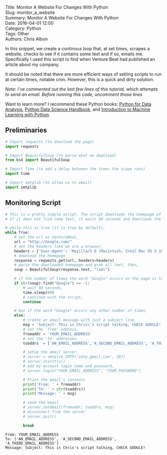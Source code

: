 Title: Monitor A Website For Changes With Python  
Slug: monitor_a_website  
Summary: Monitor A Website For Changes With Python  
Date: 2016-04-01 12:00  
Category: Python  
Tags: Other  
Authors: Chris Albon  

In this snippet, we create a continous loop that, at set times, scrapes a website, checks to see if it contains some text and if so, emails me. Specifically I used this script to find when Venture Beat had published an article about my company.

It should be noted that there are more efficient ways of setting scripts to run at certain times, notable cron. However, this is a quick and dirty solution.

_Note: I've commented out the last few lines of this tutorial, which attempts to send an email. Before running this code, uncomment those lines_

Want to learn more? I recommend these Python books: [Python for Data Analysis](http://amzn.to/2ljV9wY), [Python Data Science Handbook](http://amzn.to/2m0mgMB), and [Introduction to Machine Learning with Python](http://amzn.to/2mjYiwK).

## Preliminaries


```python
# Import requests (to download the page)
import requests

# Import BeautifulSoup (to parse what we download)
from bs4 import BeautifulSoup

# Import Time (to add a delay between the times the scape runs)
import time

# Import smtplib (to allow us to email)
import smtplib
```

## Monitoring Script


```python
# This is a pretty simple script. The script downloads the homepage of VentureBeat, and if it finds some text, emails me.
# If it does not find some text, it waits 60 seconds and downloads the homepage again.

# while this is true (it is true by default),
while True:
    # set the url as VentureBeat,
    url = "http://Google.com/"
    # set the headers like we are a browser,
    headers = {'User-Agent': 'Mozilla/5.0 (Macintosh; Intel Mac OS X 10_10_1) AppleWebKit/537.36 (KHTML, like Gecko) Chrome/39.0.2171.95 Safari/537.36'}
    # download the homepage
    response = requests.get(url, headers=headers)
    # parse the downloaded homepage and grab all text, then,
    soup = BeautifulSoup(response.text, "lxml")

    # if the number of times the word "Google" occurs on the page is less than 1,
    if str(soup).find("Google") == -1:
        # wait 60 seconds,
        time.sleep(60)
        # continue with the script,
        continue

    # but if the word "Google" occurs any other number of times,
    else:
        # create an email message with just a subject line,
        msg = 'Subject: This is Chris\'s script talking, CHECK GOOGLE!'
        # set the 'from' address,
        fromaddr = 'YOUR_EMAIL_ADDRESS'
        # set the 'to' addresses,
        toaddrs  = ['AN_EMAIL_ADDRESS','A_SECOND_EMAIL_ADDRESS', 'A_THIRD_EMAIL_ADDRESS']

        # setup the email server,
        # server = smtplib.SMTP('smtp.gmail.com', 587)
        # server.starttls()
        # add my account login name and password,
        # server.login("YOUR_EMAIL_ADDRESS", "YOUR_PASSWORD")

        # Print the email's contents
        print('From: ' + fromaddr)
        print('To: ' + str(toaddrs))
        print('Message: ' + msg)

        # send the email
        # server.sendmail(fromaddr, toaddrs, msg)
        # disconnect from the server
        # server.quit()

        break
```

    From: YOUR_EMAIL_ADDRESS
    To: ['AN_EMAIL_ADDRESS', 'A_SECOND_EMAIL_ADDRESS', 'A_THIRD_EMAIL_ADDRESS']
    Message: Subject: This is Chris's script talking, CHECK GOOGLE!

